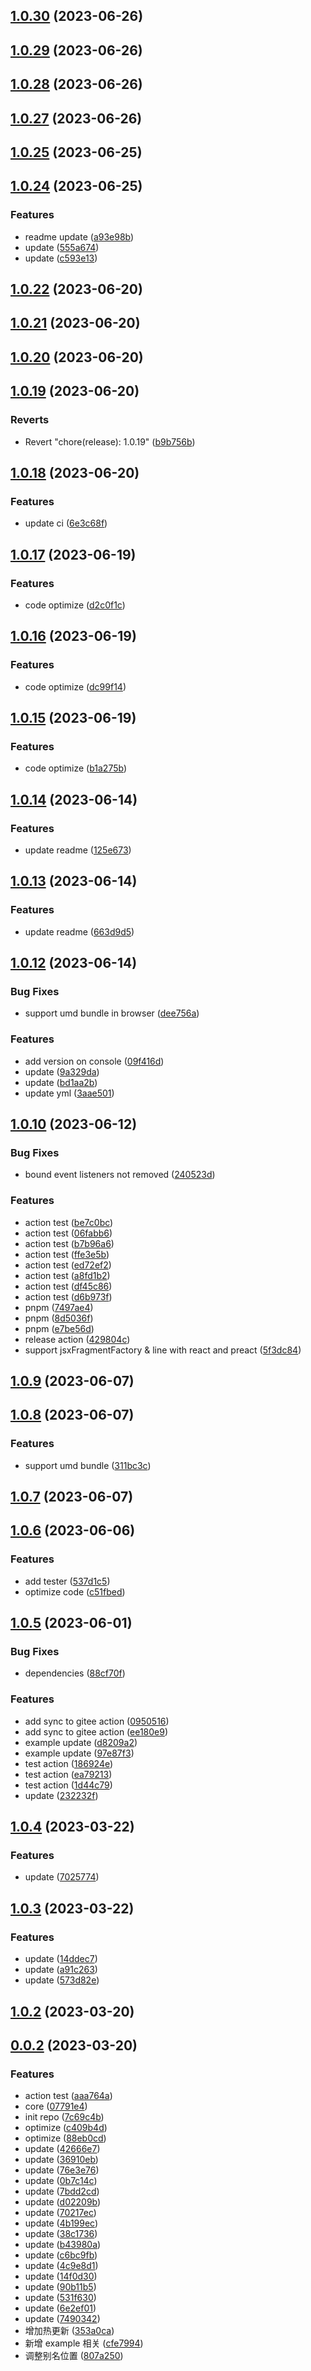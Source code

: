 ## [1.0.30](https://github.com/hellof2e/quark/compare/v1.0.29...v1.0.30) (2023-06-26)



## [1.0.29](https://github.com/hellof2e/quark/compare/v1.0.28...v1.0.29) (2023-06-26)



## [1.0.28](https://github.com/hellof2e/quark/compare/v1.0.27...v1.0.28) (2023-06-26)



## [1.0.27](https://github.com/hellof2e/quark/compare/v1.0.25...v1.0.27) (2023-06-26)



## [1.0.25](https://github.com/hellof2e/quark/compare/v1.0.24...v1.0.25) (2023-06-25)



## [1.0.24](https://github.com/hellof2e/quark/compare/v1.0.23...v1.0.24) (2023-06-25)


### Features

* readme update ([a93e98b](https://github.com/hellof2e/quark/commit/a93e98bb1e0fe49715cc02851e203a24c0f3965d))
* update ([555a674](https://github.com/hellof2e/quark/commit/555a674aa88fe155e2820a98ca5cb4997bcfba6a))
* update ([c593e13](https://github.com/hellof2e/quark/commit/c593e13bf86a617e613bc2e7f54a47a7837bd7a5))



## [1.0.22](https://github.com/hellof2e/quark/compare/v1.0.21...v1.0.22) (2023-06-20)



## [1.0.21](https://github.com/hellof2e/quark/compare/v1.0.20...v1.0.21) (2023-06-20)



## [1.0.20](https://github.com/hellof2e/quark/compare/v1.0.19...v1.0.20) (2023-06-20)



## [1.0.19](https://github.com/hellof2e/quark/compare/v1.0.18...v1.0.19) (2023-06-20)


### Reverts

* Revert "chore(release): 1.0.19" ([b9b756b](https://github.com/hellof2e/quark/commit/b9b756bf19078c06e2dcc855ed58c72e6e40f554))



## [1.0.18](https://github.com/hellof2e/quark/compare/v1.0.17...v1.0.18) (2023-06-20)


### Features

* update ci ([6e3c68f](https://github.com/hellof2e/quark/commit/6e3c68f72256c0135bc28333f614a8b33a2f14d1))



## [1.0.17](https://github.com/hellof2e/quark/compare/v1.0.16...v1.0.17) (2023-06-19)


### Features

* code optimize ([d2c0f1c](https://github.com/hellof2e/quark/commit/d2c0f1cc14bd2fb8025ba4c4c223cd67ba1b8056))



## [1.0.16](https://github.com/hellof2e/quark/compare/v1.0.15...v1.0.16) (2023-06-19)


### Features

* code optimize ([dc99f14](https://github.com/hellof2e/quark/commit/dc99f14c0d41c16211775ca480836a52b16995e3))



## [1.0.15](https://github.com/hellof2e/quark/compare/v1.0.14...v1.0.15) (2023-06-19)


### Features

* code optimize ([b1a275b](https://github.com/hellof2e/quark/commit/b1a275b70f988ebd6b6f2d802cd200fa4e069188))



## [1.0.14](https://github.com/hellof2e/quark/compare/v1.0.13...v1.0.14) (2023-06-14)


### Features

* update readme ([125e673](https://github.com/hellof2e/quark/commit/125e673356ab0a9ca9139cee0d9d7d6abc3e9373))



## [1.0.13](https://github.com/hellof2e/quark/compare/v1.0.12...v1.0.13) (2023-06-14)


### Features

* update readme ([663d9d5](https://github.com/hellof2e/quark/commit/663d9d57ceb8cfe60dff0605687989203ee60090))



## [1.0.12](https://github.com/hellof2e/quark/compare/v1.0.10...v1.0.12) (2023-06-14)


### Bug Fixes

* support umd bundle in browser ([dee756a](https://github.com/hellof2e/quark/commit/dee756ac4e0476761ef12b73537615718a571e47))


### Features

* add version on console ([09f416d](https://github.com/hellof2e/quark/commit/09f416d14980589a5220ad45381b9566c2f4a545))
* update ([9a329da](https://github.com/hellof2e/quark/commit/9a329dad23efc833a2cf0348982ff4a979211a7a))
* update ([bd1aa2b](https://github.com/hellof2e/quark/commit/bd1aa2b69a00d60f5415ecdb44aabe2e42a9c844))
* update yml ([3aae501](https://github.com/hellof2e/quark/commit/3aae501858d735a3befd284b05cb2ee92cab446d))



## [1.0.10](https://github.com/hellof2e/quark/compare/v1.0.9...v1.0.10) (2023-06-12)


### Bug Fixes

*  bound event listeners not removed ([240523d](https://github.com/hellof2e/quark/commit/240523d2917bd7a497a471a318a5acf670f6aebd))


### Features

* action test ([be7c0bc](https://github.com/hellof2e/quark/commit/be7c0bcdf881684a6b5d4a3fc81808f1a3be0a37))
* action test ([06fabb6](https://github.com/hellof2e/quark/commit/06fabb69ce4eca6580e3f27cf0c7897431ef8754))
* action test ([b7b96a6](https://github.com/hellof2e/quark/commit/b7b96a60e5460a9294cadf4595867a9c5015b243))
* action test ([ffe3e5b](https://github.com/hellof2e/quark/commit/ffe3e5b78493503728b04436aa773f85649d7051))
* action test ([ed72ef2](https://github.com/hellof2e/quark/commit/ed72ef206ca2ad815794fedd2e3eba35737891d6))
* action test ([a8fd1b2](https://github.com/hellof2e/quark/commit/a8fd1b229959a247a7a74e20ea9668946c3e25c2))
* action test ([df45c86](https://github.com/hellof2e/quark/commit/df45c8607c86ef8ed1861ca09eab5c17be262ced))
* action test ([d6b973f](https://github.com/hellof2e/quark/commit/d6b973fc549059bd8cde34c43a1294c36d41400e))
* pnpm ([7497ae4](https://github.com/hellof2e/quark/commit/7497ae49ca87ecde451044990933c0b82155cbe0))
* pnpm ([8d5036f](https://github.com/hellof2e/quark/commit/8d5036f0e6b453395650970d4923a2ec0891b3fd))
* pnpm ([e7be56d](https://github.com/hellof2e/quark/commit/e7be56d673971f2e6fd00bdaad30978f6961695c))
* release action ([429804c](https://github.com/hellof2e/quark/commit/429804ceba6e6cc8f5f9788682106090898fdbdc))
* support jsxFragmentFactory & line with react and preact ([5f3dc84](https://github.com/hellof2e/quark/commit/5f3dc8473d5c082eecb42024065b9e5cfc75e27a))



## [1.0.9](https://github.com/hellof2e/quark/compare/v1.0.8...v1.0.9) (2023-06-07)



## [1.0.8](https://github.com/hellof2e/quark/compare/v1.0.7...v1.0.8) (2023-06-07)


### Features

* support umd bundle ([311bc3c](https://github.com/hellof2e/quark/commit/311bc3cc84340da2e561d88c21f274d5d10ccadc))



## [1.0.7](https://github.com/hellof2e/quark/compare/v1.0.6...v1.0.7) (2023-06-07)



## [1.0.6](https://github.com/hellof2e/quark/compare/v1.0.5...v1.0.6) (2023-06-06)


### Features

* add tester ([537d1c5](https://github.com/hellof2e/quark/commit/537d1c51c23da118b7d7e2635e37aaee592ef4b8))
* optimize code ([c51fbed](https://github.com/hellof2e/quark/commit/c51fbedfa3e4cdf5acc4938ffb7714c766438c0c))



## [1.0.5](https://github.com/hellof2e/quark/compare/v1.0.4...v1.0.5) (2023-06-01)


### Bug Fixes

* dependencies ([88cf70f](https://github.com/hellof2e/quark/commit/88cf70f28e0598210256f9f27ad7a18e2898e15f))


### Features

* add sync to gitee action ([0950516](https://github.com/hellof2e/quark/commit/0950516e55a049523a463f068f05130c0ccb4d9c))
* add sync to gitee action ([ee180e9](https://github.com/hellof2e/quark/commit/ee180e99d0d85f44a1c4d3c51b431922ce21bd36))
* example update ([d8209a2](https://github.com/hellof2e/quark/commit/d8209a215da495fb7208270ce7537ec9de522594))
* example update ([97e87f3](https://github.com/hellof2e/quark/commit/97e87f336070d18e861f128d6b9e1f270f24b7dc))
* test action ([186924e](https://github.com/hellof2e/quark/commit/186924e569898faef5c0df2f74fc7e1fa31527eb))
* test action ([ea79213](https://github.com/hellof2e/quark/commit/ea792132ceee3f0223020d05d8219d1d3e15e686))
* test action ([1d44c79](https://github.com/hellof2e/quark/commit/1d44c79698c684330da850e6c47079d0bd615643))
* update ([232232f](https://github.com/hellof2e/quark/commit/232232f732b0630f8ab8006ed22acdba00335a76))



## [1.0.4](https://github.com/hellof2e/quark/compare/v1.0.3...v1.0.4) (2023-03-22)


### Features

* update ([7025774](https://github.com/hellof2e/quark/commit/70257748e85b86ad2844233343993d6e0109953a))



## [1.0.3](https://github.com/hellof2e/quark/compare/v1.0.2...v1.0.3) (2023-03-22)


### Features

* update ([14ddec7](https://github.com/hellof2e/quark/commit/14ddec77488fd1730b7f3525cef6ea79d96591f2))
* update ([a91c263](https://github.com/hellof2e/quark/commit/a91c263565d4317f8b615ad6d6066176a65e37f5))
* update ([573d82e](https://github.com/hellof2e/quark/commit/573d82ef5bb461cf3c8e2bb62dc1f3cf997bd6fb))



## [1.0.2](https://github.com/hellof2e/quark/compare/v0.0.2...v1.0.2) (2023-03-20)



## [0.0.2](https://github.com/hellof2e/quark/compare/7c69c4b22375480d4db82e0e9ef8835b1c56f413...v0.0.2) (2023-03-20)


### Features

* action test ([aaa764a](https://github.com/hellof2e/quark/commit/aaa764ad54614961cac997d989a71827af9eabb0))
* core ([07791e4](https://github.com/hellof2e/quark/commit/07791e4ec57a335dab1426a57c985cee1b339eb5))
* init repo ([7c69c4b](https://github.com/hellof2e/quark/commit/7c69c4b22375480d4db82e0e9ef8835b1c56f413))
* optimize ([c409b4d](https://github.com/hellof2e/quark/commit/c409b4d3cd5389224fa94898952ba54745b63bc4))
* optimize ([88eb0cd](https://github.com/hellof2e/quark/commit/88eb0cd5125b89a0505bfe810f43c2af46bade4c))
* update ([42666e7](https://github.com/hellof2e/quark/commit/42666e765f1cf7e7c13aaefba52b52efc3f2ff0c))
* update ([36910eb](https://github.com/hellof2e/quark/commit/36910eb4944c1f2e9fa4d6c7a6b67352ef2d3140))
* update ([76e3e76](https://github.com/hellof2e/quark/commit/76e3e76504821b43140be43acfd9d9d352587788))
* update ([0b7c14c](https://github.com/hellof2e/quark/commit/0b7c14c7af17217cc3a6918241bf24d4cad2f1b3))
* update ([7bdd2cd](https://github.com/hellof2e/quark/commit/7bdd2cd0ff3d282a671912657929d159c21c3fc5))
* update ([d02209b](https://github.com/hellof2e/quark/commit/d02209bcbfc4b9dd6d64da271c65e5dd9cc72fc0))
* update ([70217ec](https://github.com/hellof2e/quark/commit/70217ec5fa4d052d874eab1f260b97e2218550ab))
* update ([4b199ec](https://github.com/hellof2e/quark/commit/4b199ec3ed93e233eec05237c1fa64d139ee58c2))
* update ([38c1736](https://github.com/hellof2e/quark/commit/38c17360ba531a21f1b5fb88eb8a38ce4c36b4af))
* update ([b43980a](https://github.com/hellof2e/quark/commit/b43980ab15d0b4622b062050c93cf08f263a0687))
* update ([c6bc9fb](https://github.com/hellof2e/quark/commit/c6bc9fbe470b7d51e1b33b896bc786410258f8c7))
* update ([4c9e8d1](https://github.com/hellof2e/quark/commit/4c9e8d1e6455e750cc4731bbf11b2e8e0675af19))
* update ([14f0d30](https://github.com/hellof2e/quark/commit/14f0d3015eb3d6523a5e23d327a9051628333d96))
* update ([90b11b5](https://github.com/hellof2e/quark/commit/90b11b5ea9d053f6a6c468332801b5a151e89644))
* update ([531f630](https://github.com/hellof2e/quark/commit/531f6305f15df625f52dc34dd05fa9cfd5bc0417))
* update ([6e2ef01](https://github.com/hellof2e/quark/commit/6e2ef013474763ee6c201bc9ecc59035727f186d))
* update ([7490342](https://github.com/hellof2e/quark/commit/74903421604d349114613c0ebfc30f064e9f01bc))
* 增加热更新 ([353a0ca](https://github.com/hellof2e/quark/commit/353a0cac0a109657eb009a8d79591c6c54dae736))
* 新增 example 相关 ([cfe7994](https://github.com/hellof2e/quark/commit/cfe7994c3a907ab254d040dbd252b3b9ed8ba6fa))
* 调整别名位置 ([807a250](https://github.com/hellof2e/quark/commit/807a250e36026b1506dd61164d65862f0dd9d22c))





